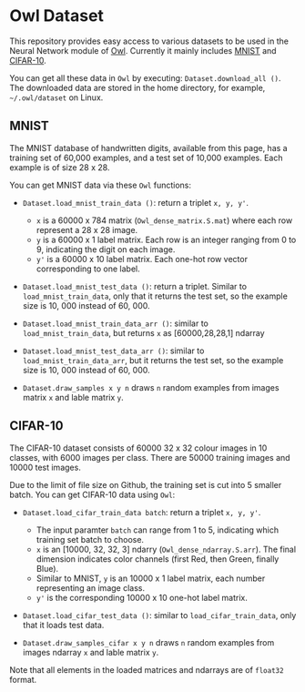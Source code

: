 # Owl Dataset

This repository provides easy access to various datasets to be used in the
Neural Network module of [Owl](https://github.com/ryanrhymes/owl).
Currently it mainly includes [MNIST](http://yann.lecun.com/exdb/mnist/) and
[CIFAR-10](https://www.cs.toronto.edu/~kriz/cifar.html).

You can get all these data in `Owl` by executing: `Dataset.download_all ()`.
The downloaded data are stored in the home directory, for example,  `~/.owl/dataset` on Linux.

## MNIST

The MNIST database of handwritten digits, available from this page, has a training set of 60,000 examples, and a test set of 10,000 examples. Each example is of size 28 x 28.

You can get MNIST data via these `Owl` functions:

- `Dataset.load_mnist_train_data ()`: return a triplet `x, y, y'`.
  + `x` is a 60000 x 784 matrix (`Owl_dense_matrix.S.mat`) where each row represent a 28 x 28 image.
  + `y` is a 60000 x 1 label matrix. Each row is an integer ranging from 0 to 9,
  indicating the digit on each image.
  + `y'` is a 60000 x 10 label matrix. Each one-hot row vector corresponding to
  one label.

- `Dataset.load_mnist_test_data ()`: return a triplet.
  Similar to `load_mnist_train_data`, only that it returns the test set, so
  the example size is 10, 000 instead of 60, 000.

- `Dataset.load_mnist_train_data_arr ()`: similar to `load_mnist_train_data`,   but returns `x` as [60000,28,28,1] ndarray

- `Dataset.load_mnist_test_data_arr ()`: similar to
  `load_mnist_train_data_arr`, but it returns the test set, so the example size
  is 10, 000 instead of 60, 000.

- `Dataset.draw_samples x y n` draws `n` random examples from images matrix `x` and lable matrix `y`.  

## CIFAR-10
The CIFAR-10 dataset consists of 60000 32 x 32 colour images in 10 classes,
with 6000 images per class. There are 50000 training images and 10000 test
images.

Due to the limit of file size on Github, the training set is cut into 5 smaller
batch. You can get CIFAR-10 data using `Owl`:

- `Dataset.load_cifar_train_data batch`: return a triplet `x, y, y'`.
  + The input paramter `batch` can range from 1 to 5, indicating which training set batch to choose.
  + `x` is an [10000, 32, 32, 3] ndarry (`Owl_dense_ndarray.S.arr`). The final
  dimension indicates color channels (first Red, then Green, finally Blue).
  + Similar to MNIST, `y` is an 10000 x 1 label matrix, each number representing
  an image class.
  + `y'` is the corresponding 10000 x 10 one-hot label matrix.  

- `Dataset.load_cifar_test_data ()`: similar to `load_cifar_train_data`, only
  that it loads test data.

- `Dataset.draw_samples_cifar x y n` draws `n` random examples from images ndarray `x` and lable matrix `y`.

Note that all elements in the loaded matrices and ndarrays are of `float32` format.
